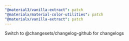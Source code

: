 ```yaml
---
"@material3/vanilla-extract": patch
"@materialx/material-color-utilities": patch
"@materialx/vanilla-extract": patch
---
```


Switch to @changesets/changelog-github for changelogs
